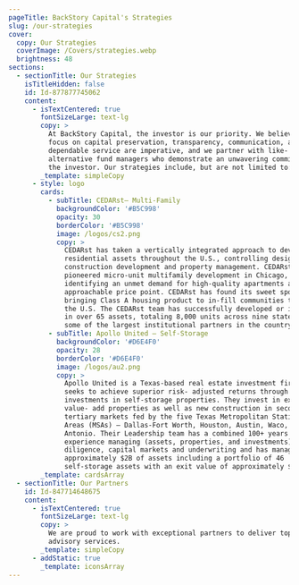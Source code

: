 ```yaml
---
pageTitle: BackStory Capital's Strategies
slug: /our-strategies
cover:
  copy: Our Strategies
  coverImage: /Covers/strategies.webp
  brightness: 48
sections:
  - sectionTitle: Our Strategies
    isTitleHidden: false
    id: Id-877877745062
    content:
      - isTextCentered: true
        fontSizeLarge: text-lg
        copy: >
          At BackStory Capital, the investor is our priority. We believe that a
          focus on capital preservation, transparency, communication, and
          dependable service are imperative, and we partner with like- minded
          alternative fund managers who demonstrate an unwavering commitment to
          the investor. Our strategies include, but are not limited to:
        _template: simpleCopy
      - style: logo
        cards:
          - subTitle: CEDARst– Multi-Family
            backgroundColor: '#B5C998'
            opacity: 30
            borderColor: '#B5C998'
            image: /logos/cs2.png
            copy: >
              CEDARst has taken a vertically integrated approach to developing
              residential assets throughout the U.S., controlling design,
              construction development and property management. CEDARst
              pioneered micro-unit multifamily development in Chicago,
              identifying an unmet demand for high-quality apartments at an
              approachable price point. CEDARst has found its sweet spot
              bringing Class A housing product to in-fill communities throughout
              the U.S. The CEDARst team has successfully developed or invested
              in over 65 assets, totaling 8,000 units across nine states with
              some of the largest institutional partners in the country.
          - subTitle: Apollo United – Self-Storage
            backgroundColor: '#D6E4F0'
            opacity: 28
            borderColor: '#D6E4F0'
            image: /logos/au2.png
            copy: >
              Apollo United is a Texas-based real estate investment firm that
              seeks to achieve superior risk- adjusted returns through
              investments in self-storage properties. They invest in existing
              value- add properties as well as new construction in secondary and
              tertiary markets fed by the five Texas Metropolitan Statistical
              Areas (MSAs) – Dallas-Fort Worth, Houston, Austin, Waco, and San
              Antonio. Their Leadership team has a combined 100+ years of
              experience managing (assets, properties, and investments), due
              diligence, capital markets and underwriting and has managed
              approximately $2B of assets including a portfolio of 46
              self-storage assets with an exit value of approximately $200M.
        _template: cardsArray
  - sectionTitle: Our Partners
    id: Id-847714648675
    content:
      - isTextCentered: true
        fontSizeLarge: text-lg
        copy: >
          We are proud to work with exceptional partners to deliver top-tier
          advisory services.
        _template: simpleCopy
      - addStatic: true
        _template: iconsArray
---
```


